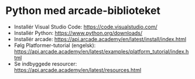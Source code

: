 # Python med arcade-biblioteket

- Installér Visual Studio Code: https://code.visualstudio.com/
- Installér Python: https://www.python.org/downloads/
- Installér arcade: https://api.arcade.academy/en/latest/install/index.html
- Følg Platformer-tutorial (engelsk): https://api.arcade.academy/en/latest/examples/platform_tutorial/index.html
- Se indbyggede resourcer: https://api.arcade.academy/en/latest/resources.html
